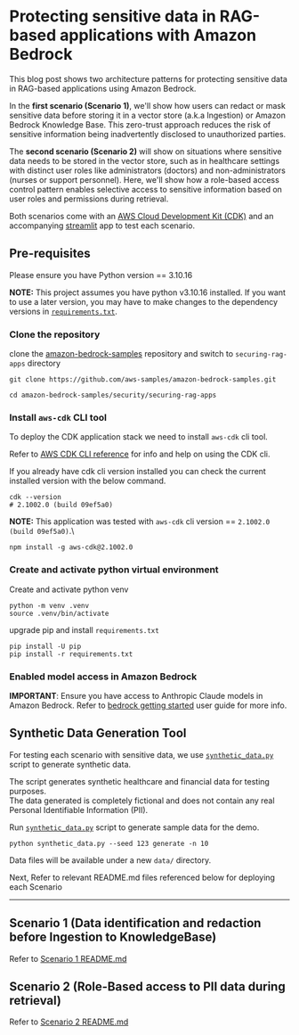 # Protecting sensitive data in RAG-based applications with Amazon Bedrock

This blog post shows two architecture patterns for protecting sensitive data in RAG-based applications using Amazon Bedrock.

In the **first scenario (Scenario 1)**, we'll show how users can redact or mask sensitive data before storing it in a vector store (a.k.a Ingestion) or Amazon Bedrock Knowledge Base. This zero-trust approach reduces the risk of sensitive information being inadvertently disclosed to unauthorized parties.

The **second scenario (Scenario 2)** will show on situations where sensitive data needs to be stored in the vector store, such as in healthcare settings with distinct user roles like administrators (doctors) and non-administrators (nurses or support personnel). Here, we'll show how a role-based access control pattern enables selective access to sensitive information based on user roles and permissions during retrieval.

Both scenarios come with an [AWS Cloud Development Kit (CDK)](https://aws.amazon.com/cdk/) and an accompanying [streamlit](https://streamlit.io/) app to test each scenario.

## Pre-requisites

Please ensure you have Python version == 3.10.16

**NOTE:** This project assumes you have python v3.10.16 installed. If you want to use a later version, you may have to make changes to the dependency versions in [`requirements.txt`](./requirements.txt).

### Clone the repository

clone the [amazon-bedrock-samples](https://github.com/aws-samples/amazon-bedrock-samples.git) repository and switch to `securing-rag-apps` directory

```shell
git clone https://github.com/aws-samples/amazon-bedrock-samples.git

cd amazon-bedrock-samples/security/securing-rag-apps
```

### Install `aws-cdk` CLI tool

To deploy the CDK application stack we need to install `aws-cdk` cli tool.

Refer to [AWS CDK CLI reference](https://docs.aws.amazon.com/cdk/v2/guide/cli.html) for info and help on using the CDK cli.

If you already have cdk cli version installed you can check the current installed version with the below command.

```shell
cdk --version
# 2.1002.0 (build 09ef5a0)
```

**NOTE:** This application was tested with `aws-cdk` cli version == `2.1002.0 (build 09ef5a0)`.\

```shell
npm install -g aws-cdk@2.1002.0
```

### Create and activate python virtual environment

Create and activate python venv

```shell
python -m venv .venv
source .venv/bin/activate
```

upgrade pip and install `requirements.txt`

```shell
pip install -U pip
pip install -r requirements.txt
```

### Enabled model access in Amazon Bedrock

**IMPORTANT**: Ensure you have access to Anthropic Claude models in Amazon Bedrock.
Refer to [bedrock getting started](https://docs.aws.amazon.com/bedrock/latest/userguide/getting-started.html) user guide for more info.

## Synthetic Data Generation Tool

For testing each scenario with sensitive data, we use [`synthetic_data.py`](./synthetic_data.py) script to generate synthetic data.

The script generates synthetic healthcare and financial data for testing purposes. \
The data generated is completely fictional and does not contain any real Personal Identifiable Information (PII).

Run [`synthetic_data.py`](./synthetic_data.py) script to generate sample data for the demo.

```shell
python synthetic_data.py --seed 123 generate -n 10
```

Data files will be available under a new `data/` directory.

Next, Refer to relevant README.md files referenced below for deploying each Scenario

---

## Scenario 1 (Data identification and redaction before Ingestion to KnowledgeBase)

Refer to [Scenario 1 README.md](./scenario_1/README.md)

## Scenario 2 (Role-Based access to PII data during retrieval)

Refer to [Scenario 2 README.md](./scenario_2/README.md)
